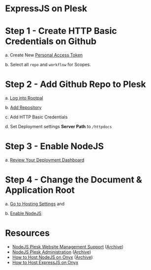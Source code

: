 # ExpressJS on Plesk

# Step 1 - Create HTTP Basic Credentials on Github

a. Create New [Personal Access Token](https://github.com/settings/tokens/new)

b. Select all ```repo``` and ```workflow``` for Scopes.

# Step 2 - Add Github Repo to Plesk

a. [Log into Rootpal](https://web-wamp.rootpal.com/)

b. [Add Repository](https://web-wamp.rootpal.com/modules/git/index.php/domain/repositories)

c. Add HTTP Basic Credentials

d. Set Deployment settings **Server Path** to ```/httpdocs```

# Step 3 - Enable NodeJS

a. [Review Your Deployment Dashboard](https://web-wamp.rootpal.com:8443/modules/git/index.php/domain/repositories/)

# Step 4 - Change the Document & Application Root

a. [Go to Hosting Settings](https://web-wamp.rootpal.com/smb/web/settings/id/) and

b. [Enable NodeJS](https://web-wamp.rootpal.com/modules/nodejs/index.php/domain/index)


# Resources

* [NodeJS Plesk Website Management Support](https://docs.plesk.com/en-US/obsidian/administrator-guide/website-management/nodejs-support.76652/) ([Archive](https://archive.ph/lh2po))
* [NodeJS Plesk Administration](https://docs.plesk.com/en-US/obsidian/administrator-guide/plesk-administration/using-nodejs.76658/) ([Archive](https://archive.ph/v1nAG))
* [How to Host NodeJS on Onyx](https://www.plesk.com/blog/product-technology/node-js-plesk-onyx/) ([Archive](https://archive.ph/uYIzZ))
* [How to Host ExpressJS on Onyx](https://github.com/plesk/node-express)
